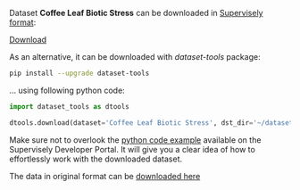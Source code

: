 Dataset **Coffee Leaf Biotic Stress** can be downloaded in [Supervisely format](https://developer.supervisely.com/api-references/supervisely-annotation-json-format):

 [Download](https://assets.supervisely.com/supervisely-supervisely-assets-public/teams_storage/N/K/kc/nkyT0EIqVnU9ol58gfQ99dtpQlLUru3PvGfspiKeVqSA5gUZA2dbvdHYmiPiQyNlHmV9O69thqBO99ya3pVDWgOElJjWzT9oOQAOUaqakWoXzFxJyDvdUxInCC9q.tar)

As an alternative, it can be downloaded with *dataset-tools* package:
``` bash
pip install --upgrade dataset-tools
```

... using following python code:
``` python
import dataset_tools as dtools

dtools.download(dataset='Coffee Leaf Biotic Stress', dst_dir='~/dataset-ninja/')
```
Make sure not to overlook the [python code example](https://developer.supervisely.com/getting-started/python-sdk-tutorials/iterate-over-a-local-project) available on the Supervisely Developer Portal. It will give you a clear idea of how to effortlessly work with the downloaded dataset.

The data in original format can be [downloaded here](https://drive.google.com/open?id=15YHebAGrx1Vhv8-naave-R5o3Uo70jsm)